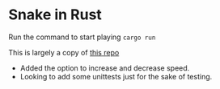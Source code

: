 # Snake in Rust

Run the command to start playing
`cargo run`

This is largely a copy of [this repo](https://github.com/jrhenderson1988/snake-rs)

* Added the option to increase and decrease speed.
* Looking to add some unittests just for the sake of testing.
